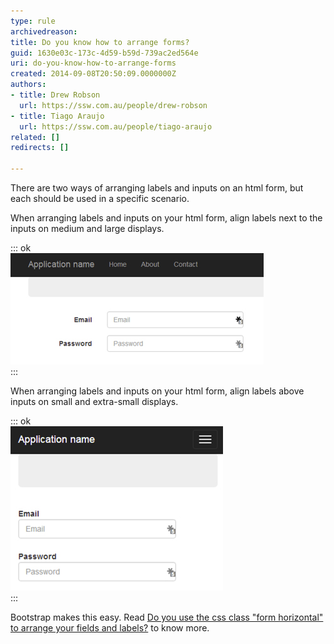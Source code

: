 ```yaml
---
type: rule
archivedreason: 
title: Do you know how to arrange forms?
guid: 1630e03c-173c-4d59-b59d-739ac2ed564e
uri: do-you-know-how-to-arrange-forms
created: 2014-09-08T20:50:09.0000000Z
authors:
- title: Drew Robson
  url: https://ssw.com.au/people/drew-robson
- title: Tiago Araujo
  url: https://ssw.com.au/people/tiago-araujo
related: []
redirects: []

---
```


There are two ways of arranging labels and inputs on an html form, but each should be used in a specific scenario.

<!--endintro-->

When arranging labels and inputs on your html form, align labels next to the inputs on medium and large displays.

::: ok  
![Figure: Labels besides their respective inputs on regular displays](forms-desktop.jpg)  
:::

When arranging labels and inputs on your html form, align labels above inputs on small and extra-small displays.

::: ok  
![Figure: Labels above their respective input on smaller displays](forms-mobile.jpg)  
:::

Bootstrap makes this easy. Read [Do you use the css class "form horizontal" to arrange your fields and labels?](/do-you-use-the-css-class-form-horizontal-to-arrange-your-fields-and-labels) to know more.
